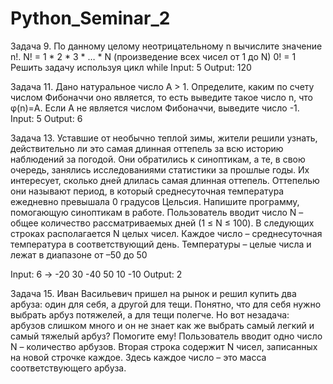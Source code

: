 # Python_Seminar_2

Задача 9.
По данному целому неотрицательному n вычислите значение n!. 
N! = 1 * 2 * 3 * … * N (произведение всех чисел от 1 до N) 0! = 1 
Решить задачу используя цикл while
Input:       5
Output:    120

Задача 11. 
Дано натуральное число A > 1. 
Определите, каким по счету числом Фибоначчи оно является, 
то есть выведите такое число n, что φ(n)=A. 
Если А не является числом Фибоначчи, выведите число -1.
Input:     5
Output:  6

Задача 13.
Уставшие от необычно теплой зимы, жители решили узнать, 
действительно ли это самая длинная оттепель за всю историю наблюдений за погодой.
 Они обратились к синоптикам, а те, в свою очередь, 
 занялись исследованиями статистики за прошлые годы.
  Их интересует, сколько дней длилась самая длинная оттепель.
   Оттепелью они называют период, в который среднесуточная 
   температура ежедневно превышала 0 градусов Цельсия. 
   Напишите программу, помогающую синоптикам в работе.
Пользователь вводит число N – общее количество рассматриваемых дней (1 ≤ N ≤ 100).
 В следующих строках располагается N целых чисел. 
Каждое число – среднесуточная температура в соответствующий день. 
Температуры – целые числа и лежат в диапазоне от –50 до 50

Input:    6 -> -20 30 -40 50 10 -10
Output: 2

Задача 15.
Иван Васильевич пришел на рынок и решил
купить два арбуза: один для себя, а другой для тещи.
Понятно, что для себя нужно выбрать арбуз
потяжелей, а для тещи полегче. Но вот незадача:
арбузов слишком много и он не знает как же выбрать
самый легкий и самый тяжелый арбуз? Помогите ему!
Пользователь вводит одно число N – количество
арбузов. Вторая строка содержит N чисел,
записанных на новой строчке каждое. Здесь каждое
число – это масса соответствующего арбуза.
